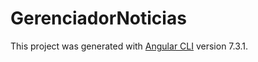 # GerenciadorNoticias

This project was generated with [Angular CLI](https://github.com/angular/angular-cli) version 7.3.1.


